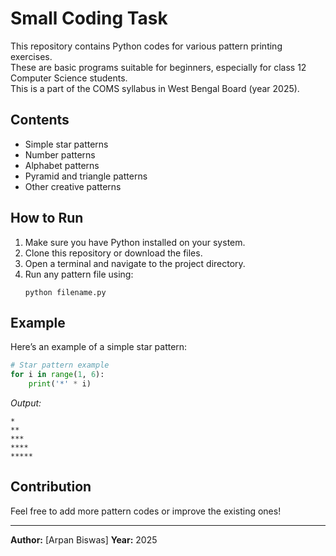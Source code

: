 # Small Coding Task

This repository contains Python codes for various pattern printing exercises.  
These are basic programs suitable for beginners, especially for class 12 Computer Science students.  
This is a part of the COMS syllabus in West Bengal Board (year 2025).

## Contents

- Simple star patterns
- Number patterns
- Alphabet patterns
- Pyramid and triangle patterns
- Other creative patterns

## How to Run

1. Make sure you have Python installed on your system.
2. Clone this repository or download the files.
3. Open a terminal and navigate to the project directory.
4. Run any pattern file using:
   ```
   python filename.py
   ```

## Example

Here’s an example of a simple star pattern:

```python
# Star pattern example
for i in range(1, 6):
    print('*' * i)
```

_Output:_
```
*
**
***
****
*****
```

## Contribution

Feel free to add more pattern codes or improve the existing ones!

---
**Author:** [Arpan Biswas] 
**Year:** 2025
